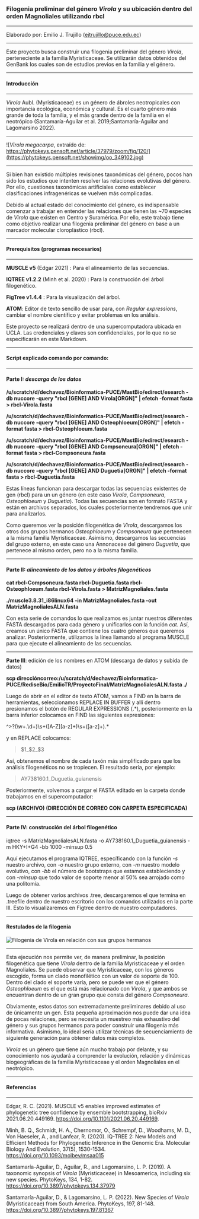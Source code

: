 ### **Filogenia preliminar del género *Virola* y su ubicación dentro del orden Magnoliales utilizando rbcl**

---

Elaborado por: Emilio J. Trujillo (ejtrujillo@puce.edu.ec)

---

Este proyecto busca construir una filogenia preliminar del género *Virola*,
perteneciente a la familia Myristicaceae. Se utilizarán datos obtenidos del
GenBank los cuales son de estudios previos en la familia y el género.

---

#### **Introducción**

---

*Virola* Aubl. (Myristicaceae) es un género de ábroles neotropicales con
importancia ecológica, económica y cultural. Es el cuarto género más grande
de toda la familia, y el más grande dentro de la familia en el neotrópico (Santamaría-Aguilar et al. 2019;Santamaría-Aguilar and Lagomarsino 2022).

---

![*Virola megacarpa*, extraído de: https://phytokeys.pensoft.net/article/37979/zoom/fig/120/](https://phytokeys.pensoft.net/showimg/oo_349102.jpg)

---

Si bien han existido múltiples revisiones taxonómicas del género, pocos han sido los estudios
que intenten resolver las relaciones evolutivas del género. Por ello, cuestiones taxonómicas artificiales
como establecer clasificaciones infragenéricas se vuelven más complicadas.

Debido al actual estado del conocimiento del género, es indispensable comenzar a trabajar en entender
las relaciones que tienen las ~70 especies de *Virola* que existen en Centro y Suramérica. Por ello, este trabajo 
tiene como objetivo realizar una filogenia preliminar del género en base a un marcador molecular cloroplástico (rbcl).

---

#### **Prerequisitos (programas necesarios)**

---

**MUSCLE v5** (Edgar 2021) : Para el alineamiento de las secuencias.

**IQTREE v1.2.2** (Minh et al. 2020) : Para la construcción del árbol filogenético.

**FigTree v1.4.4** : Para la visualización del árbol.

**ATOM**: Editor de texto sencillo de usar para, con _Regular expressions_, cambiar el nombre científico y evitar problemas en los análisis.

Este proyecto se realizará dentro de una supercomputadora ubicada en UCLA. Las credenciales y claves son 
confidenciales, por lo que no se especificarán en este Markdown.

---

#### **Script explicado comando por comando:**

---


#### **Parte I:** *descarga de los datos*


**/u/scratch/d/dechavez/Bioinformatica-PUCE/MastBio/edirect/esearch -db nuccore -query "rbcl [GENE] AND Virola[ORGN]" | efetch -format fasta > rbcl-Virola.fasta**

**/u/scratch/d/dechavez/Bioinformatica-PUCE/MastBio/edirect/esearch -db nuccore -query "rbcl [GENE] AND Osteophloeum[ORGN]" | efetch -format fasta > rbcl-Osteophloeum.fasta**

**/u/scratch/d/dechavez/Bioinformatica-PUCE/MastBio/edirect/esearch -db nuccore -query "rbcl [GENE] AND Compsoneura[ORGN]" | efetch -format fasta > rbcl-Compsoneura.fasta**

**/u/scratch/d/dechavez/Bioinformatica-PUCE/MastBio/edirect/esearch -db nuccore -query "rbcl [GENE] AND Duguetia[ORGN]" | efetch -format fasta > rbcl-Duguetia.fasta**

Estas líneas funcionan para descargar todas las secuencias existentes de gen (rbcl) para un un género (en este caso *Virola*, *Compsoneura*, *Osteophloeum* y *Duguetia*). Todas las
secuencias son en formato FASTA y están en archivos separados, los cuales posteriormente tendremos que unir para analizarlos.

Como queremos ver la posición filogenética de *Virola*, descargamos los otros dos grupos hermanos *Osteophloeum* y *Compsoneura* que pertenecen a 
la misma familia Myristicaceae. Asimismo, descargamos las secuencias del grupo externo, en este caso una Annonaceae del género *Duguetia*, que pertenece
al mismo orden, pero no a la misma familia.

---

#### **Parte II**: *alineamiento de los datos y árboles filogenéticos*

**cat rbcl-Compsoneura.fasta rbcl-Duguetia.fasta rbcl-Osteophloeum.fasta rbcl-Virola.fasta > MatrizMagnoliales.fasta**

**./muscle3.8.31_i86linux64 -in MatrizMagnoliales.fasta -out MatrizMagnolialesALN.fasta**

Con esta serie de comandos lo que realizamos es juntar nuestros diferentes FASTA descargados para cada
género y unificarlos con la función *cat*. Así, creamos un único FASTA que contiene los cuatro géneros que
queremos analizar. Posteriormente, utilizamos la línea llamando al programa MUSCLE para que ejecute el
alineamiento de las secuencias.

---

**Parte III**: edición de los nombres en ATOM (descarga de datos y subida de datos)

**scp **direccióncorreo**:/u/scratch/d/dechavez/Bioinformatica-PUCE/RediseBio/EmilioTR/ProyectoFinal/MatrizMagnolialesALN.fasta ./**

Luego de abrir en el editor de texto ATOM, vamos a FIND en la barra de herramientas, seleccionamos REPLACE IN BUFFER y allí dentro
presionamos el botón de REGULAR EXPRESSIONS (.*), posteriormente en la barra inferior colocamos en FIND las siguientes expresiones:

^>?(\w+\.\d+)\s+([A-Z][a-z]+)\s+([a-z]+).*

y en REPLACE colocamos:

>$1_$2_$3

Así, obtenemos el nombre de cada taxón más simplificado para que los análisis filogenéticos no se tropiecen. El resultado sería, por ejemplo:

>AY738160.1_Duguetia_guianensis

Posteriormente, volvemos a cargar el FASTA editado en la carpeta donde trabajamos en el supercomputador:

**scp (ARCHIVO) (DIRECCIÓN DE CORREO CON CARPETA ESPECIFICADA)**

---

#### **Parte IV**: construcción del árbol filogenético

iqtree -s MatrizMagnolialesALN.fasta -o AY738160.1_Duguetia_guianensis -m HKY+I+G4 -bb 1000 -minsup 0.5

Aquí ejecutamos el programa IQTREE, específicando con la función *-s* nuestro archivo, con *-o* nuestro grupo externo, con *-m* nuestro
modelo evolutivo, con *-bb* el número de bootstraps que estamos estableciendo y con *-minsup* que todo valor de soporte menor al 50% sea
arrojado como una politomía.

Luego de obtener varios archivos .tree, descargaremos el que termina en .treefile dentro de nuestro escritorio con los comandos utilizados en la
parte III. Esto lo visualizaremos en Figtree dentro de nuestro computadores.

---

#### **Restulados de la filogenia**


![Filogenia de *Virola* en relación con sus grupos hermanos](https://github.com/EmilioTrujillo03/ProyectoFinalBioInf/blob/main/VirolaFilogenia.jpg?raw=true)

---


Esta ejecución nos permite ver, de manera preliminar, la posición filogenética que tiene *Virola* dentro de 
la familia Myristicaceae y el orden Magnoliales. Se puede observar que Myristicaceae, con los géneros escogido,
forma un clado monofilético con un valor de soporte de 100. Dentro del clado el soporte varía, pero se puede ver
que el género *Osteophloeum* es el que está más relacionado con *Virola*, y que ambos se encuentran dentro de 
un gran grupo que consta del género *Compsoneura*.

Obviamente, estos datos son extremadamente preliminares debido al uso de únicamente un gen. Esta pequeña aproximación
nos puede dar una idea de pocas relaciones, pero se necesita un muestreo más exhaustivo del género y sus grupos
hermanos para poder construir una filogenia más informativa. Asimismo, lo ideal sería utilizar técnicas de
secuenciamiento de siguiente generación para obtener datos más completos.

*Virola* es un género que tiene aún mucho trabajo por delante, y su conocimiento nos ayudará a comprender la
evolución, relación y dinámicas biogeográficas de la familia Myristicaceae y el orden Magnoliales en el neotrópico.

---

#### **Referencias**

---

Edgar, R. C. (2021). MUSCLE v5 enables improved estimates of phylogenetic tree confidence by ensemble bootstrapping, bioRxiv 2021.06.20.449169. https://doi.org/10.1101/2021.06.20.449169.

Minh, B. Q., Schmidt, H. A., Chernomor, O., Schrempf, D., Woodhams, M. D., Von Haeseler, A., and Lanfear, R. (2020). IQ-TREE 2: New Models and Efficient Methods for Phylogenetic Inference in the Genomic Era. Molecular Biology And Evolution, 37(5), 1530-1534. https://doi.org/10.1093/molbev/msaa015

Santamaría-Aguilar, D., Aguilar, R., and Lagomarsino, L. P. (2019). A taxonomic synopsis of *Virola* (Myristicaceae) in Mesoamerica, including six new species. PhytoKeys, 134, 1-82. https://doi.org/10.3897/phytokeys.134.37979

Santamaría-Aguilar, D., & Lagomarsino, L. P. (2022). New Species of *Virola* (Myristicaceae) from South America. PhytoKeys, 197, 81-148. https://doi.org/10.3897/phytokeys.197.81367



